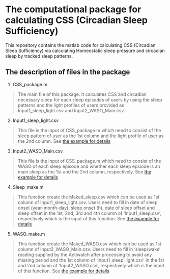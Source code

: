 # The computational package for calculating CSS (Circadian Sleep Sufficiency)
This repository contains the matlab code for calculating CSS (Circadian Sleep Sufficiency) via calculating Homeostatic sleep pressure and circadian sleep by tracked sleep patterns.
## The description of files in the package
1. CSS_package.m
> The main file of this package. It calculates CSS and circadian necessary sleep for each sleep episodes of users by using the sleep patterns and the light profiles of users provided as Input1_sleep_light.csv and Input2_WASO_Main.csv. 
2. Input1_sleep_light.csv
> This file is the input of CSS_package.m which need to consist of the sleep pattern of user as the 1st column and the light profile of user as the 2nd column. See [the example for details](Input1_sleep_light2.csv) 
3. Input2_WASO_Main.csv
> This file is the input of CSS_package.m which need to consist of the WASO of each sleep episode and whether each sleep epsiode is an main sleep as the 1st and the 2nd column, respectively. See [the example for details](Input1_WASO_main2.csv)  
4. Sleep_make.m
> This function create the Maked_sleep.csv which can be used as 1st column of Input1_sleep_light.csv. Users need to fill in date of sleep onset (year-month-day), sleep onset (h), date of sleep offset and sleep offset in the 1st, 2nd, 3rd and 4th column of ‘Input1_sleep.csv’, respectively which is the input of this function. See [the example for details](Input1_sleep.csv) 
5. WASO_make.m
> This function create the Maked_WASO.csv which can be used as 1st column of Input2_WASO_Main.csv. Users need to fill in ‘sleep/wake’ reading supplied by the Actiwatch after processing to avoid any missing period and the 1st column of ‘Input1_sleep_light.csv’ in the 1st and 2nd column of ‘Input2_WASO.csv’, respectively which is the input of this function. See [the example for details](Input2_WASO.csv) 

